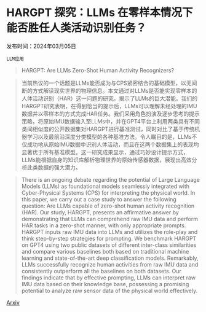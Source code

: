 # HARGPT 探究：LLMs 在零样本情况下能否胜任人类活动识别任务？

发布时间：2024年03月05日

`LLM应用`

> HARGPT: Are LLMs Zero-Shot Human Activity Recognizers?

> 当前热议的一个话题是LLMs能否成为与CPS紧密结合的基础模型，以无间断的方式解读现实世界的物理信息。本文通过对LLMs是否能实现零样本的人体活动识别（HAR）这一问题的研究，揭示了LLMs的巨大潜能。我们的HARGPT研究表明，在得到恰当的提示后，LLMs可以理解未经处理的IMU数据并以零样本的方式完成HAR任务。我们采用角色扮演及逐步思考的提示策略，将原始IMU数据输入至LLMs中，并在GPT4平台上利用两类具有不同类间相似度的公开数据集对HARGPT进行基准测试，同时对比了基于传统机器学习以及最前沿深度分类模型的各种基准方法。令人瞩目的是，LLMs不仅成功地从原始IMU数据中识别人体活动，而且在这两个数据集上的表现均显著优于所有基准模型。这一研究成果显示，通过巧妙设计提示方式，LLMs能根据自身的知识库解析物理世界的原始传感器数据，展现出高效分析此类数据的强大潜力。

> There is an ongoing debate regarding the potential of Large Language Models (LLMs) as foundational models seamlessly integrated with Cyber-Physical Systems (CPS) for interpreting the physical world. In this paper, we carry out a case study to answer the following question: Are LLMs capable of zero-shot human activity recognition (HAR). Our study, HARGPT, presents an affirmative answer by demonstrating that LLMs can comprehend raw IMU data and perform HAR tasks in a zero-shot manner, with only appropriate prompts. HARGPT inputs raw IMU data into LLMs and utilizes the role-play and think step-by-step strategies for prompting. We benchmark HARGPT on GPT4 using two public datasets of different inter-class similarities and compare various baselines both based on traditional machine learning and state-of-the-art deep classification models. Remarkably, LLMs successfully recognize human activities from raw IMU data and consistently outperform all the baselines on both datasets. Our findings indicate that by effective prompting, LLMs can interpret raw IMU data based on their knowledge base, possessing a promising potential to analyze raw sensor data of the physical world effectively.

[Arxiv](https://arxiv.org/abs/2403.02727)